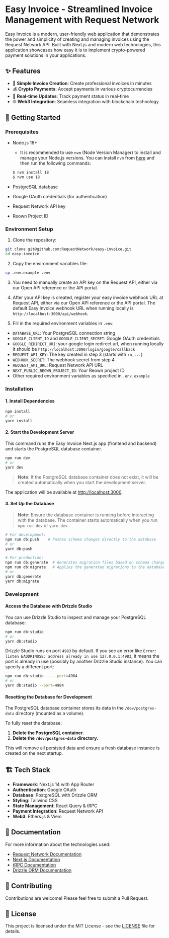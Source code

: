 # Easy Invoice - Streamlined Invoice Management with Request Network

Easy Invoice is a modern, user-friendly web application that demonstrates the power and simplicity of creating and managing invoices using the Request Network API. Built with Next.js and modern web technologies, this application showcases how easy it is to implement crypto-powered payment solutions in your applications.

## ✨ Features

- 🧾 **Simple Invoice Creation**: Create professional invoices in minutes
- 💰 **Crypto Payments**: Accept payments in various cryptocurrencies
- 🔄 **Real-time Updates**: Track payment status in real-time
- 🌐 **Web3 Integration**: Seamless integration with blockchain technology

## 🚀 Getting Started

### Prerequisites

- Node.js 18+

  - It is recommended to use `nvm` (Node Version Manager) to install and manage your Node.js versions. You can install `nvm` from [here](https://github.com/nvm-sh/nvm) and then run the following commands:

  ```bash
  $ nvm install 18
  $ nvm use 18
  ```

- PostgreSQL database
- Google OAuth credentials (for authentication)
- Request Network API key
- Reown Project ID

### Environment Setup

1. Clone the repository:

```bash
git clone git@github.com:RequestNetwork/easy-invoice.git
cd easy-invoice
```

2. Copy the environment variables file:

```bash
cp .env.example .env
```

3. You need to manually create an API key on the Request API, either via our Open API reference or the API portal.

4. After your API key is created, register your easy invoice webhook URL at Request API, either via our Open API reference or the API portal. The default Easy Invoice webhook URL when running locally is `http://localhost:3000/api/webhook`.

5. Fill in the required environment variables in `.env`:

- `DATABASE_URL`: Your PostgreSQL connection string
- `GOOGLE_CLIENT_ID` and `GOOGLE_CLIENT_SECRET`: Google OAuth credentials
- `GOOGLE_REDIRECT_URI`: your google login redirect url, when running locally it should be `http://localhost:3000/login/google/callback`
- `REQUEST_API_KEY`: The key created in step 3 (starts with `rn_...`)
- `WEBHOOK_SECRET`: The webhook secret from step 4
- `REQUEST_API_URL`: Request Network API URL
- `NEXT_PUBLIC_REOWN_PROJECT_ID`: Your Reown project ID
- Other required environment variables as specified in `.env.example`

### Installation

#### 1. Install Dependencies

```bash
npm install
# or
yarn install
```

#### 2. Start the Development Server

This command runs the Easy Invoice Next.js app (frontend and backend) and starts the PostgreSQL database container.

```bash
npm run dev
# or
yarn dev
```

> **Note:** If the PostgreSQL database container does not exist, it will be created automatically when you start the development server.

The application will be available at [http://localhost:3000](http://localhost:3000).

#### 3. Set Up the Database

> **Note:** Ensure the database container is running before interacting with the database. The container starts automatically when you run `npm run dev` or `yarn dev`.

```bash
# For development:
npm run db:push    # Pushes schema changes directly to the database
# or
yarn db:push

# For production:
npm run db:generate  # Generates migration files based on schema changes
npm run db:migrate   # Applies the generated migrations to the database
# or
yarn db:generate
yarn db:migrate
```

### Development

#### Access the Database with Drizzle Studio

You can use Drizzle Studio to inspect and manage your PostgreSQL database:

```bash
npm run db:studio
# or
yarn db:studio
```

Drizzle Studio runs on port `4983` by default. If you see an error like `Error: listen EADDRINUSE: address already in use 127.0.0.1:4983`, it means the port is already in use (possibly by another Drizzle Studio instance). You can specify a different port:

```bash
npm run db:studio -- --port=4984
# or
yarn db:studio --port=4984
```

#### Resetting the Database for Development

The PostgreSQL database container stores its data in the `/dev/postgres-data` directory (mounted as a volume).

To fully reset the database:

1. **Delete the PostgreSQL container.**
2. **Delete the `/dev/postgres-data` directory.**

This will remove all persisted data and ensure a fresh database instance is created on the next startup.

## 🏗️ Tech Stack

- **Framework**: Next.js 14 with App Router
- **Authentication**: Google OAuth
- **Database**: PostgreSQL with Drizzle ORM
- **Styling**: Tailwind CSS
- **State Management**: React Query & tRPC
- **Payment Integration**: Request Network API
- **Web3**: Ethers.js & Viem

## 📖 Documentation

For more information about the technologies used:

- [Request Network Documentation](https://docs.request.network/)
- [Next.js Documentation](https://nextjs.org/docs)
- [tRPC Documentation](https://trpc.io/)
- [Drizzle ORM Documentation](https://orm.drizzle.team/)

## 🤝 Contributing

Contributions are welcome! Please feel free to submit a Pull Request.

## 📝 License

This project is licensed under the MIT License - see the [LICENSE](LICENSE) file for details.
